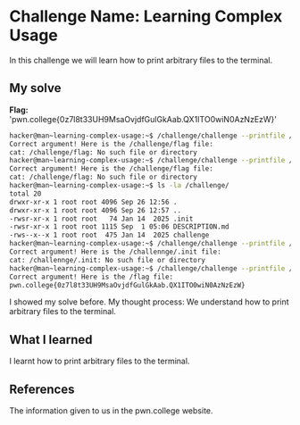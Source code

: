 # Challenge Name: Learning Complex Usage
In this challenge we will learn how to print arbitrary files to the terminal.
## My solve
**Flag:** 'pwn.college{0z7l8t33UH9MsaOvjdfGulGkAab.QX1ITO0wiN0AzNzEzW}'
```bash
hacker@man~learning-complex-usage:~$ /challenge/challenge --printfile /challenge/flag
Correct argument! Here is the /challenge/flag file:
cat: /challenge/flag: No such file or directory
hacker@man~learning-complex-usage:~$ /challenge/challenge --printfile /challenge/flag
Correct argument! Here is the /challenge/flag file:
cat: /challenge/flag: No such file or directory
hacker@man~learning-complex-usage:~$ ls -la /challenge/
total 20
drwxr-xr-x 1 root root 4096 Sep 26 12:56 .
drwxr-xr-x 1 root root 4096 Sep 26 12:57 ..
-rwsr-xr-x 1 root root   74 Jan 14  2025 .init
-rwsr-xr-x 1 root root 1115 Sep  1 05:06 DESCRIPTION.md
-rws--x--x 1 root root  475 Jan 14  2025 challenge
hacker@man~learning-complex-usage:~$ /challenge/challenge --printfile /challennge/.init
Correct argument! Here is the /challennge/.init file:
cat: /challennge/.init: No such file or directory
hacker@man~learning-complex-usage:~$ /challenge/challenge --printfile /flag
Correct argument! Here is the /flag file:
pwn.college{0z7l8t33UH9MsaOvjdfGulGkAab.QX1ITO0wiN0AzNzEzW}
```

I showed my solve before.
My thought process: We understand how to print arbitrary files to the terminal.

## What I learned
I learnt how to print arbitrary files to the terminal.
## References
The information given to us in the pwn.college website.

